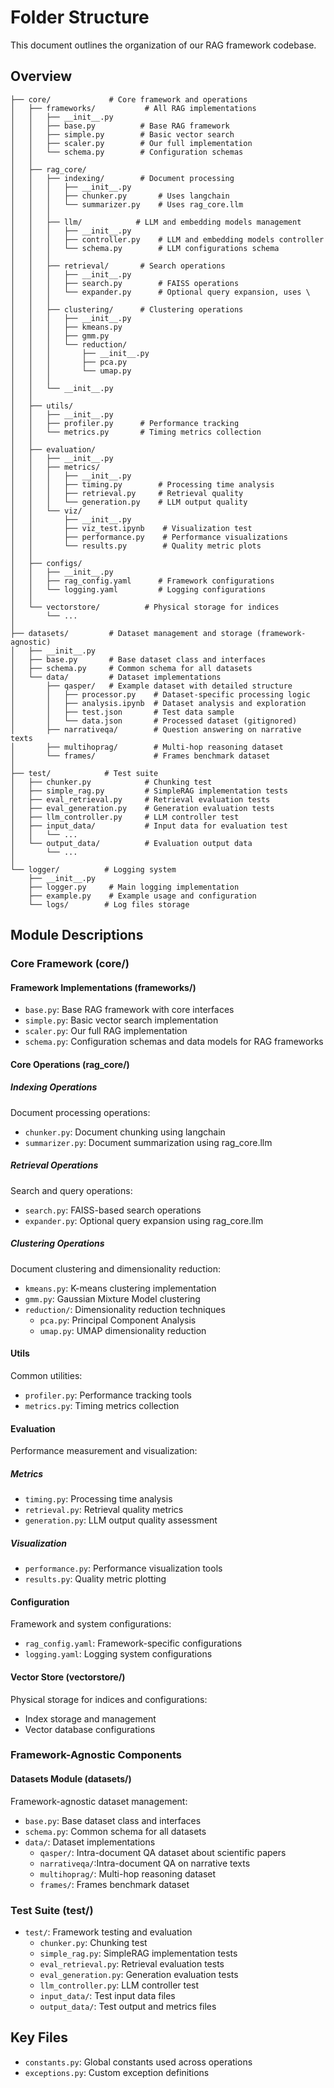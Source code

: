 # Folder Structure

This document outlines the organization of our RAG framework codebase.

## Overview

```
├── core/             # Core framework and operations
│   ├── frameworks/           # All RAG implementations
│   │   ├── __init__.py
│   │   ├── base.py          # Base RAG framework
│   │   ├── simple.py        # Basic vector search
│   │   ├── scaler.py        # Our full implementation
│   │   └── schema.py        # Configuration schemas
│   │
│   ├── rag_core/
│   │   ├── indexing/        # Document processing
│   │   │   ├── __init__.py
│   │   │   ├── chunker.py       # Uses langchain
│   │   │   └── summarizer.py    # Uses rag_core.llm
│   │   │
│   │   ├── llm/            # LLM and embedding models management
│   │   │   ├── __init__.py
│   │   │   ├── controller.py    # LLM and embedding models controller
│   │   │   └── schema.py        # LLM configurations schema
│   │   │
│   │   ├── retrieval/       # Search operations
│   │   │   ├── __init__.py
│   │   │   ├── search.py        # FAISS operations
│   │   │   └── expander.py      # Optional query expansion, uses \
│   │   │
│   │   ├── clustering/      # Clustering operations
│   │   │   ├── __init__.py
│   │   │   ├── kmeans.py
│   │   │   ├── gmm.py
│   │   │   └── reduction/
│   │   │       ├── __init__.py
│   │   │       ├── pca.py
│   │   │       └── umap.py
│   │   │
│   │   └── __init__.py
│   │
│   ├── utils/
│   │   ├── __init__.py
│   │   ├── profiler.py      # Performance tracking
│   │   └── metrics.py       # Timing metrics collection
│   │
│   ├── evaluation/
│   │   ├── __init__.py
│   │   ├── metrics/
│   │   │   ├── __init__.py
│   │   │   ├── timing.py        # Processing time analysis
│   │   │   ├── retrieval.py     # Retrieval quality
│   │   │   └── generation.py    # LLM output quality
│   │   └── viz/
│   │       ├── __init__.py
│   │       ├── viz_test.ipynb    # Visualization test
│   │       ├── performance.py    # Performance visualizations
│   │       └── results.py        # Quality metric plots
│   │
│   ├── configs/
│   │   ├── __init__.py
│   │   ├── rag_config.yaml      # Framework configurations
│   │   └── logging.yaml         # Logging configurations
│   │
│   └── vectorstore/          # Physical storage for indices
│       └── ...    
│
├── datasets/         # Dataset management and storage (framework-agnostic)
│   ├── __init__.py
│   ├── base.py       # Base dataset class and interfaces
│   ├── schema.py     # Common schema for all datasets
│   └── data/         # Dataset implementations
│       ├── qasper/   # Example dataset with detailed structure
│       │   ├── processor.py    # Dataset-specific processing logic
│       │   ├── analysis.ipynb  # Dataset analysis and exploration
│       │   ├── test.json       # Test data sample
│       │   └── data.json       # Processed dataset (gitignored)
│       ├── narrativeqa/        # Question answering on narrative texts
│       ├── multihoprag/        # Multi-hop reasoning dataset
│       └── frames/             # Frames benchmark dataset
│
├── test/            # Test suite
│   ├── chunker.py            # Chunking test
│   ├── simple_rag.py         # SimpleRAG implementation tests
│   ├── eval_retrieval.py     # Retrieval evaluation tests
│   ├── eval_generation.py    # Generation evaluation tests
│   ├── llm_controller.py     # LLM controller test
│   ├── input_data/           # Input data for evaluation test
│   │   └── ...
│   └── output_data/          # Evaluation output data
│       └── ...
│
└── logger/          # Logging system
    ├── __init__.py
    ├── logger.py     # Main logging implementation
    ├── example.py    # Example usage and configuration
    └── logs/        # Log files storage
```

## Module Descriptions

### Core Framework (core/)

#### Framework Implementations (frameworks/)
- `base.py`: Base RAG framework with core interfaces
- `simple.py`: Basic vector search implementation
- `scaler.py`: Our full RAG implementation
- `schema.py`: Configuration schemas and data models for RAG frameworks


#### Core Operations (rag_core/)

##### Indexing Operations
Document processing operations:
- `chunker.py`: Document chunking using langchain
- `summarizer.py`: Document summarization using rag_core.llm

##### Retrieval Operations
Search and query operations:
- `search.py`: FAISS-based search operations
- `expander.py`: Optional query expansion using rag_core.llm

##### Clustering Operations
Document clustering and dimensionality reduction:
- `kmeans.py`: K-means clustering implementation
- `gmm.py`: Gaussian Mixture Model clustering
- `reduction/`: Dimensionality reduction techniques
  - `pca.py`: Principal Component Analysis
  - `umap.py`: UMAP dimensionality reduction

#### Utils
Common utilities:
- `profiler.py`: Performance tracking tools
- `metrics.py`: Timing metrics collection

#### Evaluation
Performance measurement and visualization:
##### Metrics
- `timing.py`: Processing time analysis
- `retrieval.py`: Retrieval quality metrics
- `generation.py`: LLM output quality assessment

##### Visualization
- `performance.py`: Performance visualization tools
- `results.py`: Quality metric plotting

#### Configuration
Framework and system configurations:
- `rag_config.yaml`: Framework-specific configurations
- `logging.yaml`: Logging system configurations

#### Vector Store (vectorstore/)
Physical storage for indices and configurations:
- Index storage and management
- Vector database configurations

### Framework-Agnostic Components

#### Datasets Module (datasets/)
Framework-agnostic dataset management:
- `base.py`: Base dataset class and interfaces
- `schema.py`: Common schema for all datasets
- `data/`: Dataset implementations
  - `qasper/`: Intra-document QA dataset about scientific papers
  - `narrativeqa/`:Intra-document QA on narrative texts
  - `multihoprag/`: Multi-hop reasoning dataset
  - `frames/`: Frames benchmark dataset

### Test Suite (test/)
- `test/`: Framework testing and evaluation
  - `chunker.py`: Chunking test
  - `simple_rag.py`: SimpleRAG implementation tests
  - `eval_retrieval.py`: Retrieval evaluation tests
  - `eval_generation.py`: Generation evaluation tests
  - `llm_controller.py`: LLM controller test
  - `input_data/`: Test input data files
  - `output_data/`: Test output and metrics files

## Key Files
- `constants.py`: Global constants used across operations
- `exceptions.py`: Custom exception definitions